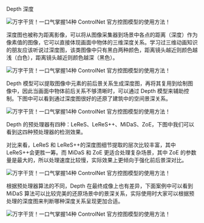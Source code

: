 Depth 深度

![万字干货！一口气掌握14种 ControlNet 官方控图模型的使用方法！](https://image.uisdc.com/wp-content/uploads/2023/09/uisdc-sx-20230925-37.jpg)

深度图也被称为距离影像，可以将从图像采集器到场景中各点的距离（深度）作为像素值的图像，它可以直接体现画面中物体的三维深度关系。学习过三维动画知识的朋友应该听说过深度图，该类图像中只有黑白两种颜色，距离镜头越近则颜色越浅（白色），距离镜头越近则颜色越深（黑色）。

![万字干货！一口气掌握14种 ControlNet 官方控图模型的使用方法！](https://image.uisdc.com/wp-content/uploads/2023/09/uisdc-sx-20230925-38.jpg)

Depth 模型可以提取图像中元素的前后景关系生成深度图，再将其复用到绘制图像中，因此当画面中物体前后关系不够清晰时，可以通过 Depth 模型来辅助控制。下图中可以看到通过深度图很好的还原了建筑中的空间景深关系。

![万字干货！一口气掌握14种 ControlNet 官方控图模型的使用方法！](https://image.uisdc.com/wp-content/uploads/2023/09/uisdc-sx-20230925-39.jpg)

Depth 的预处理器有四种：LeReS、LeReS++、MiDaS、ZoE，下图中我们可以看到这四种预处理器的检测效果。

对比来看，LeReS 和 LeReS++的深度图细节提取的层次比较丰富，其中 LeReS++会更胜一筹。而 MiDaS 和 ZoE 更适合处理复杂场景，其中 ZoE 的参数量是最大的，所以处理速度比较慢，实际效果上更倾向于强化前后景深对比。

![万字干货！一口气掌握14种 ControlNet 官方控图模型的使用方法！](https://image.uisdc.com/wp-content/uploads/2023/09/uisdc-sx-20230925-40.jpg)

根据预处理器算法的不同，Depth 在最终成像上也有差异，下面案例中可以看到 MiDaS 算法可以比较完美的还原场景中的景深关系，实际使用时大家可以根据预处理的深度图来判断哪种深度关系呈现更加合适。

![万字干货！一口气掌握14种 ControlNet 官方控图模型的使用方法！](https://image.uisdc.com/wp-content/uploads/2023/09/uisdc-sx-20230925-41.jpg)